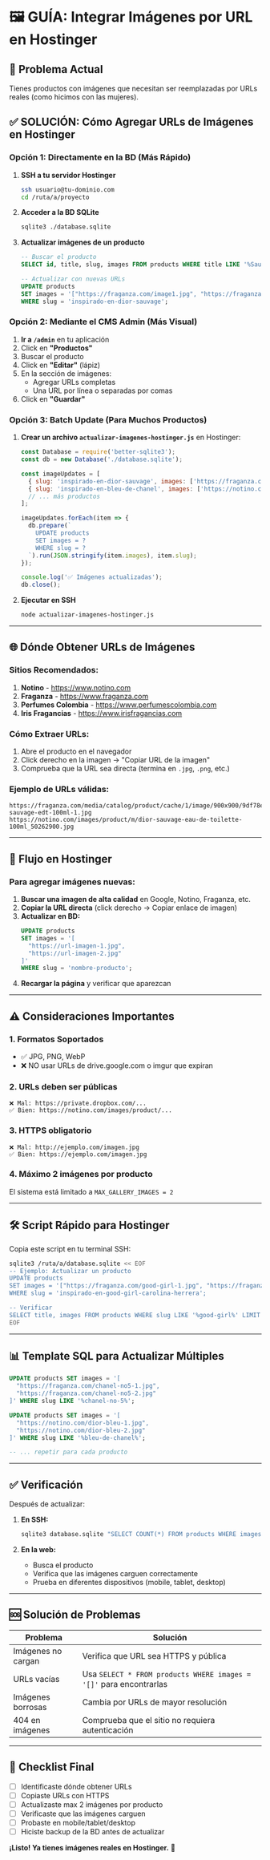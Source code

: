 # 🖼️ GUÍA: Integrar Imágenes por URL en Hostinger

## 📍 Problema Actual
Tienes productos con imágenes que necesitan ser reemplazadas por URLs reales (como hicimos con las mujeres).

## ✅ SOLUCIÓN: Cómo Agregar URLs de Imágenes en Hostinger

### **Opción 1: Directamente en la BD (Más Rápido)**

1. **SSH a tu servidor Hostinger**
   ```bash
   ssh usuario@tu-dominio.com
   cd /ruta/a/proyecto
   ```

2. **Acceder a la BD SQLite**
   ```bash
   sqlite3 ./database.sqlite
   ```

3. **Actualizar imágenes de un producto**
   ```sql
   -- Buscar el producto
   SELECT id, title, slug, images FROM products WHERE title LIKE '%Sauvage%' LIMIT 1;
   
   -- Actualizar con nuevas URLs
   UPDATE products 
   SET images = '["https://fraganza.com/image1.jpg", "https://fraganza.com/image2.jpg"]'
   WHERE slug = 'inspirado-en-dior-sauvage';
   ```

### **Opción 2: Mediante el CMS Admin (Más Visual)**

1. **Ir a `/admin`** en tu aplicación
2. Click en **"Productos"**
3. Buscar el producto
4. Click en **"Editar"** (lápiz)
5. En la sección de imágenes:
   - Agregar URLs completas
   - Una URL por línea o separadas por comas
6. Click en **"Guardar"**

### **Opción 3: Batch Update (Para Muchos Productos)**

1. **Crear un archivo `actualizar-imagenes-hostinger.js`** en Hostinger:
   ```javascript
   const Database = require('better-sqlite3');
   const db = new Database('./database.sqlite');
   
   const imageUpdates = [
     { slug: 'inspirado-en-dior-sauvage', images: ['https://fraganza.com/sauvage1.jpg', 'https://fraganza.com/sauvage2.jpg'] },
     { slug: 'inspirado-en-bleu-de-chanel', images: ['https://notino.com/bleu1.jpg', 'https://notino.com/bleu2.jpg'] },
     // ... más productos
   ];
   
   imageUpdates.forEach(item => {
     db.prepare(`
       UPDATE products 
       SET images = ? 
       WHERE slug = ?
     `).run(JSON.stringify(item.images), item.slug);
   });
   
   console.log('✅ Imágenes actualizadas');
   db.close();
   ```

2. **Ejecutar en SSH**
   ```bash
   node actualizar-imagenes-hostinger.js
   ```

---

## 🌐 Dónde Obtener URLs de Imágenes

### **Sitios Recomendados:**
1. **Notino** - https://www.notino.com
2. **Fraganza** - https://www.fraganza.com
3. **Perfumes Colombia** - https://www.perfumescolombia.com
4. **Iris Fragancias** - https://www.irisfragancias.com

### **Cómo Extraer URLs:**
1. Abre el producto en el navegador
2. Click derecho en la imagen → "Copiar URL de la imagen"
3. Comprueba que la URL sea directa (termina en `.jpg`, `.png`, etc.)

### **Ejemplo de URLs válidas:**
```
https://fraganza.com/media/catalog/product/cache/1/image/900x900/9df78eab33525d08d6e5fb8d27136e95/d/i/dior-sauvage-edt-100ml-1.jpg
https://notino.com/images/product/m/dior-sauvage-eau-de-toilette-100ml_50262900.jpg
```

---

## 🔄 Flujo en Hostinger

### **Para agregar imágenes nuevas:**

1. **Buscar una imagen de alta calidad** en Google, Notino, Fraganza, etc.
2. **Copiar la URL directa** (click derecho → Copiar enlace de imagen)
3. **Actualizar en BD:**
   ```sql
   UPDATE products 
   SET images = '[
     "https://url-imagen-1.jpg",
     "https://url-imagen-2.jpg"
   ]'
   WHERE slug = 'nombre-producto';
   ```
4. **Recargar la página** y verificar que aparezcan

---

## ⚠️ Consideraciones Importantes

### **1. Formatos Soportados**
- ✅ JPG, PNG, WebP
- ❌ NO usar URLs de drive.google.com o imgur que expiran

### **2. URLs deben ser públicas**
```
❌ Mal: https://private.dropbox.com/...
✅ Bien: https://notino.com/images/product/...
```

### **3. HTTPS obligatorio**
```
❌ Mal: http://ejemplo.com/imagen.jpg
✅ Bien: https://ejemplo.com/imagen.jpg
```

### **4. Máximo 2 imágenes por producto**
El sistema está limitado a `MAX_GALLERY_IMAGES = 2`

---

## 🛠️ Script Rápido para Hostinger

Copia este script en tu terminal SSH:

```bash
sqlite3 /ruta/a/database.sqlite << EOF
-- Ejemplo: Actualizar un producto
UPDATE products 
SET images = '["https://fraganza.com/good-girl-1.jpg", "https://fraganza.com/good-girl-2.jpg"]'
WHERE slug = 'inspirado-en-good-girl-carolina-herrera';

-- Verificar
SELECT title, images FROM products WHERE slug LIKE '%good-girl%' LIMIT 1;
EOF
```

---

## 📊 Template SQL para Actualizar Múltiples

```sql
UPDATE products SET images = '[
  "https://fraganza.com/chanel-no5-1.jpg",
  "https://fraganza.com/chanel-no5-2.jpg"
]' WHERE slug LIKE '%chanel-no-5%';

UPDATE products SET images = '[
  "https://notino.com/dior-bleu-1.jpg",
  "https://notino.com/dior-bleu-2.jpg"
]' WHERE slug LIKE '%bleu-de-chanel%';

-- ... repetir para cada producto
```

---

## ✅ Verificación

Después de actualizar:

1. **En SSH:**
   ```bash
   sqlite3 database.sqlite "SELECT COUNT(*) FROM products WHERE images LIKE '%https%';"
   ```

2. **En la web:**
   - Busca el producto
   - Verifica que las imágenes carguen correctamente
   - Prueba en diferentes dispositivos (mobile, tablet, desktop)

---

## 🆘 Solución de Problemas

| Problema | Solución |
|----------|----------|
| Imágenes no cargan | Verifica que URL sea HTTPS y pública |
| URLs vacías | Usa `SELECT * FROM products WHERE images = '[]'` para encontrarlas |
| Imágenes borrosas | Cambia por URLs de mayor resolución |
| 404 en imágenes | Comprueba que el sitio no requiera autenticación |

---

## 📝 Checklist Final

- [ ] Identificaste dónde obtener URLs
- [ ] Copiaste URLs con HTTPS
- [ ] Actualizaste max 2 imágenes por producto
- [ ] Verificaste que las imágenes carguen
- [ ] Probaste en mobile/tablet/desktop
- [ ] Hiciste backup de la BD antes de actualizar

**¡Listo! Ya tienes imágenes reales en Hostinger.** 🎉
